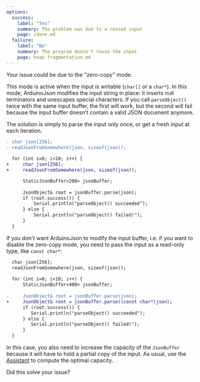 ```yaml
---
options:
  success:
    label: "Yes"
    summary: The problem was due to a reused input
    page: /done.md
  failure:
    label: "No"
    summary: The program doesn't reuse the input
    page: heap-fragmentation.md
---
```


Your issue could be due to the "zero-copy" mode.

This mode is active when the input is writable (`char[]` or a `char*`).
In this mode, ArduinoJson modifies the input string in place: it inserts null terminators and unescapes special characters.
If you call `parseObject()` twice with the same input buffer, the first will work, but the second will fail because the input buffer doesn't contain a valid JSON document anymore.

The solution is simply to parse the input only once, or get a fresh input at each iteration.

```diff
- char json[256];
- readJsonFromSomewhere(json, sizeof(json));
  
  for (int i=0; i<10; i++) {
+     char json[256];
+     readJsonFromSomewhere(json, sizeof(json));

      StaticJsonBuffer<200> jsonBuffer;
  
      JsonObject& root = jsonBuffer.parse(json);
      if (root.success()) {
          Serial.println("parseObject() succeeded");
      } else {
          Serial.println("parseObject() failed!");
      }
  }
```

If you don't want ArduinoJson to modify the input buffer, i.e. if you want to disable the zero-copy mode, you need to pass the input as a read-only type, like `const char*`:

```diff
  char json[256];
  readJsonFromSomewhere(json, sizeof(json));
  
  for (int i=0; i<10; i++) {
      StaticJsonBuffer<400> jsonBuffer;
  
-     JsonObject& root = jsonBuffer.parse(json);
+     JsonObject& root = jsonBuffer.parse((const char*)json);
      if (root.success()) {
         Serial.println("parseObject() succeeded");
      } else {
         Serial.println("parseObject() failed!");
      }
  }
```

In this case, you also need to increase the capacity of the `JsonBuffer` because it will have to hold a partial copy of the input. As usual, use the [Assistant](/v5/assistant/) to compute the optimal capacity.

Did this solve your issue?
